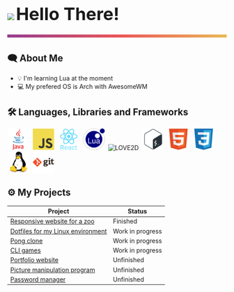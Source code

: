 <h3>
  <img src="https://media.giphy.com/media/hvRJCLFzcasrR4ia7z/giphy.gif" width="40px"/>
  <span style="font-weight:700; font-size:40px">Hello There!</span>
</h3>

![Gradient Bar](images/gradient-bar.png)

## 🗨️ About Me

- 💡 I'm learning Lua at the moment
- 💻 My prefered OS is Arch with AwesomeWM

## 🛠️ Languages, Libraries and Frameworks

<div>
  <img src="https://github.com/devicons/devicon/blob/master/icons/java/java-original-wordmark.svg" title="Java" alt="Java" width="50" height="50"/>&nbsp;
  <img src="https://github.com/devicons/devicon/blob/master/icons/javascript/javascript-original.svg" title="JavaScript" alt="JavaScript" width="50" height="50"/>&nbsp;
  <img src="https://github.com/devicons/devicon/blob/master/icons/react/react-original-wordmark.svg" title="React" alt="React" width="50" height="50"/>&nbsp;
    <img src="https://github.com/devicons/devicon/blob/master/icons/lua/lua-original-wordmark.svg" title="Lua" alt="Lua" width="50" height="50"/>&nbsp;
    <img src="https://love2d.org/favicon.ico" title="LOVE2D" alt="LOVE2D" width="50" height="50"/>&nbsp;
    <img src="https://github.com/devicons/devicon/blob/master/icons/bash/bash-original.svg" title="Bash" alt="Bash" width="50" height="50"/>&nbsp;
  <img src="https://github.com/devicons/devicon/blob/master/icons/html5/html5-original.svg" title="HTML5" alt="HTML" width="50" height="50"/>&nbsp;
  <img src="https://github.com/devicons/devicon/blob/master/icons/css3/css3-original.svg"  title="CSS3" alt="CSS" width="50" height="50"/>&nbsp;
  <img src="https://github.com/devicons/devicon/blob/master/icons/linux/linux-original.svg" title="Linux" alt="Linux" width="50" height="50"/>&nbsp;
  <img src="https://github.com/devicons/devicon/blob/master/icons/git/git-original-wordmark.svg" title="Git" **alt="Git" width="50" height="50"/>
</div>

## ⚙️ My Projects

| Project | Status |
| --- | --- |
| [Responsive website for a zoo](https://github.com/leo9iota/floppa-zoo-zurich) | Finished |
| [Dotfiles for my Linux environment](https://github.com/leo9iota/dotfiles)| Work in progress |
| [Pong clone](https://github.com/leo9iota/pong) | Work in progress |
| [CLI games](https://github.com/leo9iota/cli-games) | Work in progress |
| [Portfolio website](https://github.com/leo9iota/portfolio-website) | Unfinished |
| [Picture manipulation program](https://github.com/leo9iota/picture-manipulation) | Unfinished |
| [Password manager](https://github.com/leo9iota/pwmanager) | Unfinished |



